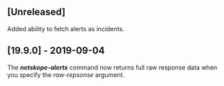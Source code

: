 ## [Unreleased]
Added ability to fetch alerts as incidents.

## [19.9.0] - 2019-09-04
The ***netskope-alerts*** command now returns full raw response data when you specify the *raw-repsonse* argument.
